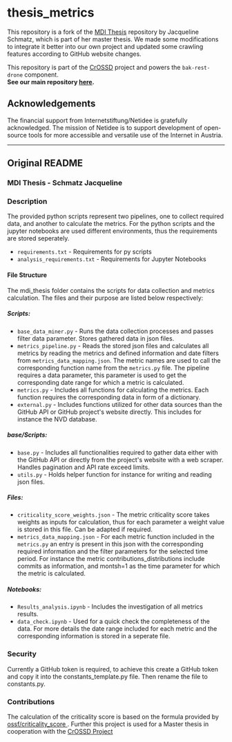 # thesis_metrics

This repository is a fork of the [MDI Thesis](https://github.com/JacquelineSchmatz/MDI_Thesis) repository by Jacqueline Schmatz, which is part of her master thesis.
We made some modifications to integrate it better into our own project and updated some crawling features according to GitHub website changes.

This repository is part of the [CrOSSD](https://health.crossd.tech/about) project and powers the `bak-rest-drone` component.  
**See our main repository [here](https://github.com/FH-CrOSSD/crossd).**

## Acknowledgements

The financial support from Internetstiftung/Netidee is gratefully acknowledged. The mission of Netidee is to support development of open-source tools for more accessible and versatile use of the Internet in Austria.

___

## Original README
### MDI Thesis - Schmatz Jacqueline

### Description
The provided python scripts represent two pipelines, one to collect required data, and another to calculate the metrics. For the python scripts and the jupyter notebooks are used different environments, thus the requirements are stored seperately.

- `requirements.txt` - Requirements for py scripts
- `analysis_requirements.txt` - Requirements for Jupyter Notebooks
#### File Structure
The mdi_thesis folder contains the scripts for data collection and metrics calculation. The files and their purpose are listed below respectively:

##### Scripts:

* `base_data_miner.py` - Runs the data collection processes and passes filter data parameter. Stores gathered data in json files.
* `metrics_pipeline.py` - Reads the stored json files and calculates all metrics by reading the metrics and defined information and date filters from `metrics_data_mapping.json`. The metric names are used to call the corresponding function name from the `metrics.py` file. The pipeline requires a data parameter, this parameter is used to get the corresponding date range for which a metric is calculated.
* `metrics.py` - Includes all functions for calculating the metrics. Each function requires the corresponding data in form of a dictionary.
* `external.py` - Includes functions utilized for other data sources than the GitHub API or GitHub project's website directly. This includes for instance the NVD database.


##### base/Scripts:
* `base.py` - Includes all functionalities required to gather data either with the GitHub API or directly from the project's website with a web scraper. Handles pagination and API rate exceed limits. 
* `utils.py` - Holds helper function for instance for writing and reading json files.
##### Files:
- `criticality_score_weights.json` - The metric criticality score takes weights as inputs for calculation, thus for each parameter a weight value is stored in this file. Can be adapted if required. 
- `metrics_data_mapping.json` - For each metric function included in the `metrics.py` an entry is present in this json with the corresponding required information and the filter parameters for the selected time period. For instance the metric contributions_distributions include commits as information, and montsh=1 as the time parameter for which the metric is calculated. 

##### Notebooks:

- `Results_analysis.ipynb` - Includes the investigation of all metrics results.
- `data_check.ipynb` - Used for a quick check the completeness of the data. For more details the date range included for each metric and the corresponding information is stored in a seperate file. 


### Security
Currently a GitHub token is required, to achieve this create a GitHub token and copy it into the constants_template.py file.
Then rename the file to constants.py.

### Contributions

The calculation of the criticality score is based on the formula provided by [ossf/criticality_score ](https://github.com/ossf/criticality_score).
Further this project is used for a Master thesis in cooperation with the [CrOSSD Project](https://crossd.tech/)

